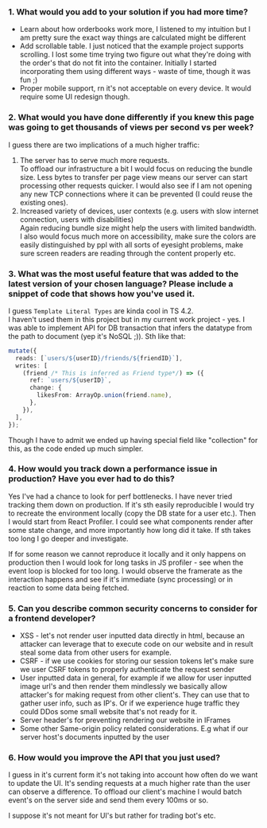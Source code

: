 ### 1. What would you add to your solution if you had more time?

- Learn about how orderbooks work more, I listened to my intuition but I am pretty sure the exact way things are calculated might be different
- Add scrollable table. I just noticed that the example project supports scrolling. I lost some time trying two figure out what they're doing with the order's that do not fit into the container. Initially I started incorporating them using different ways - waste of time, though it was fun ;)
- Proper mobile support, rn it's not acceptable on every device. It would require some UI redesign though.

### 2. What would you have done differently if you knew this page was going to get thousands of views per second vs per week?

I guess there are two implications of a much higher traffic:

1. The server has to serve much more requests.  
   To offload our infrastructure a bit I would focus on reducing the bundle size. Less bytes to transfer per page view means our server can start processing other requests quicker. I would also see if I am not opening any new TCP connections where it can be prevented (I could reuse the existing ones).
2. Increased variety of devices, user contexts (e.g. users with slow internet connection, users with disabilities)  
   Again reducing bundle size might help the users with limited bandwidth. I also would focus much more on accessibility, make sure the colors are easily distinguished by ppl with all sorts of eyesight problems, make sure screen readers are reading through the content properly etc.

### 3. What was the most useful feature that was added to the latest version of your chosen language? Please include a snippet of code that shows how you've used it.

I guess `Template Literal Types` are kinda cool in TS 4.2.  
I haven't used them in this project but in my current work project - yes.
I was able to implement API for DB transaction that infers the datatype from the path to document (yep it's NoSQL ;)). Sth like that:

```typescript
mutate({
  reads: [`users/${userID}/friends/${friendID}`],
  writes: [
    (friend /* This is inferred as Friend type*/) => ({
      ref: `users/${userID}`,
      change: {
        likesFrom: ArrayOp.union(friend.name),
      },
    }),
  ],
});
```

Though I have to admit we ended up having special field like "collection" for this, as the code ended up much simpler.

### 4. How would you track down a performance issue in production? Have you ever had to do this?

Yes I've had a chance to look for perf bottlenecks. I have never tried tracking them down on production. If it's sth easily reproducible I would try to recreate the environment locally (copy the DB state for a user etc.). Then I would start from React Profiler. I could see what components render after some state change, and more importantly how long did it take. If sth takes too long I go deeper and investigate.

If for some reason we cannot reproduce it locally and it only happens on production then I would look for long tasks in JS profiler - see when the event loop is blocked for too long. I would observe the framerate as the interaction happens and see if it's immediate (sync processing) or in reaction to some data being fetched.

### 5. Can you describe common security concerns to consider for a frontend developer?

- XSS - let's not render user inputted data directly in html, because an attacker can leverage that to execute code on our website and in result steal some data from other users for example.
- CSRF - if we use cookies for storing our session tokens let's make sure we user CSRF tokens to properly authenticate the request sender
- User inputted data in general, for example if we allow for user inputted image url's and then render them mindlessly we basically allow attacker's for making request from other client's. They can use that to gather user info, such as IP's. Or if we experience huge traffic they could DDos some small website that's not ready for it.
- Server header's for preventing rendering our website in IFrames
- Some other Same-origin policy related considerations. E.g what if our server host's documents inputted by the user

### 6. How would you improve the API that you just used?

I guess in it's current form it's not taking into account how often do we want to update the UI. It's sending requests at a much higher rate than the user can observe a difference. To offload our client's machine I would batch event's on the server side and send them every 100ms or so.

I suppose it's not meant for UI's but rather for trading bot's etc.
